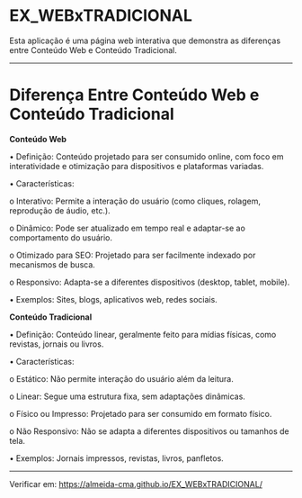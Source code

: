 # EX_WEBxTRADICIONAL
Esta aplicação é uma página web interativa que demonstra as diferenças entre Conteúdo Web e Conteúdo Tradicional. 

________________________________________

# Diferença Entre Conteúdo Web e Conteúdo Tradicional

**Conteúdo Web**

•	Definição: Conteúdo projetado para ser consumido online, com foco em interatividade e otimização para dispositivos e plataformas variadas.

•	Características:

o	Interativo: Permite a interação do usuário (como cliques, rolagem, reprodução de áudio, etc.).

o	Dinâmico: Pode ser atualizado em tempo real e adaptar-se ao comportamento do usuário.

o	Otimizado para SEO: Projetado para ser facilmente indexado por mecanismos de busca.

o	Responsivo: Adapta-se a diferentes dispositivos (desktop, tablet, mobile).

•	Exemplos: Sites, blogs, aplicativos web, redes sociais.

**Conteúdo Tradicional**

•	Definição: Conteúdo linear, geralmente feito para mídias físicas, como revistas, jornais ou livros.

•	Características:

o	Estático: Não permite interação do usuário além da leitura.

o	Linear: Segue uma estrutura fixa, sem adaptações dinâmicas.

o	Físico ou Impresso: Projetado para ser consumido em formato físico.

o	Não Responsivo: Não se adapta a diferentes dispositivos ou tamanhos de tela.

•	Exemplos: Jornais impressos, revistas, livros, panfletos.

________________________________________

Verificar em: https://almeida-cma.github.io/EX_WEBxTRADICIONAL/

